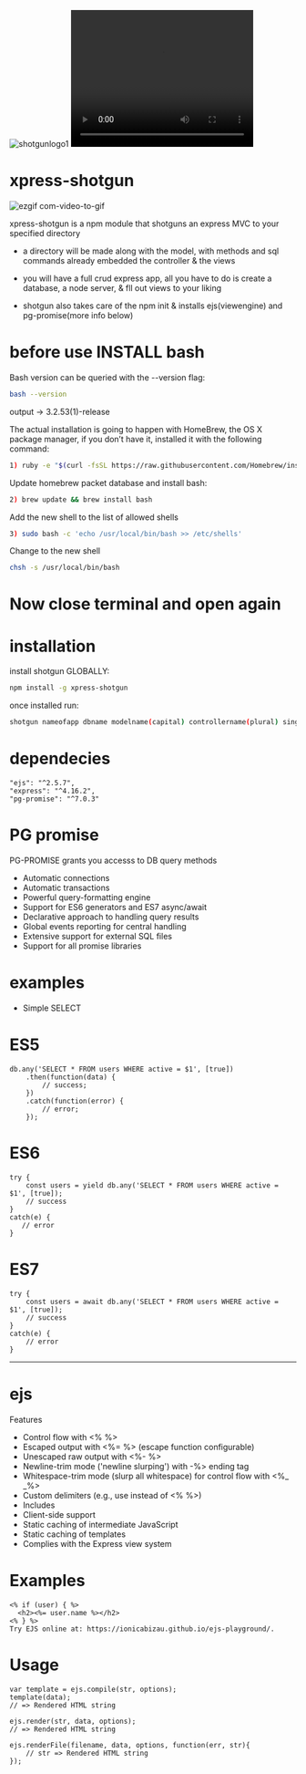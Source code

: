 ![shotgunlogo1](https://user-images.githubusercontent.com/31411569/34085495-c7f82124-e35f-11e7-97de-f0a36cd80ad2.png)
<video width="320" height="240" autoplay>
  <source src="https://s3-us-west-2.amazonaws.com/converterpoint-2/encodings/4cb530bc6454ffe3a23f8fdaec7e9c4f.mp4" type="video/mp4">
</video>

# xpress-shotgun
![ezgif com-video-to-gif](https://user-images.githubusercontent.com/31411569/34189263-aafa2400-e508-11e7-8fd2-8f5b828deb75.gif)

xpress-shotgun is a npm module that shotguns an express MVC to your specified directory
  
  * a directory will be made along with the model, with methods and sql commands already embedded
    the controller & the views
  
  * you will have a full crud express app, all you have to do is create a database, a node server, 
    & fll out views to your liking
    
  * shotgun also takes care of the npm init & installs ejs(viewengine) and pg-promise(more info below)

    
# before use INSTALL bash

Bash version can be queried with the --version flag: 

```sh
bash --version
```
output -> 3.2.53(1)-release

The actual installation is going to happen with HomeBrew, the OS X package manager, if you don’t have it, installed it with the following command:
```sh
1) ruby -e "$(curl -fsSL https://raw.githubusercontent.com/Homebrew/install/master/install)"
```

Update homebrew packet database and install bash:
```sh
2) brew update && brew install bash
```

Add the new shell to the list of allowed shells
```sh
3) sudo bash -c 'echo /usr/local/bin/bash >> /etc/shells'
```
Change to the new shell
```sh
chsh -s /usr/local/bin/bash 
```

# Now close terminal and open again

# installation

install shotgun GLOBALLY:
```sh
npm install -g xpress-shotgun 
```
once installed run:
```sh
shotgun nameofapp dbname modelname(capital) controllername(plural) singularRESPONSE
```
# dependecies

```ssh
"ejs": "^2.5.7",
"express": "^4.16.2",
"pg-promise": "^7.0.3"
```

# PG promise 

PG-PROMISE grants you accesss to DB query methods
  * Automatic connections
  * Automatic transactions
  * Powerful query-formatting engine
  * Support for ES6 generators and ES7 async/await
  * Declarative approach to handling query results
  * Global events reporting for central handling
  * Extensive support for external SQL files
  * Support for all promise libraries

# examples
* Simple SELECT

# ES5
```ssh
db.any('SELECT * FROM users WHERE active = $1', [true])
    .then(function(data) {
        // success;
    })
    .catch(function(error) {
        // error;
    });
  ```
# ES6
```ssh
try {
    const users = yield db.any('SELECT * FROM users WHERE active = $1', [true]);
    // success
} 
catch(e) {
   // error
}
```
# ES7
```ssh
try {
    const users = await db.any('SELECT * FROM users WHERE active = $1', [true]);
    // success
} 
catch(e) {
    // error
}
```

****************************************************************************************
# ejs

Features

  * Control flow with <% %>
  * Escaped output with <%= %> (escape function configurable)
  * Unescaped raw output with <%- %>
  * Newline-trim mode ('newline slurping') with -%> ending tag
  * Whitespace-trim mode (slurp all whitespace) for control flow with <%_ _%>
  * Custom delimiters (e.g., use <? ?> instead of <% %>)
  * Includes
  * Client-side support
  * Static caching of intermediate JavaScript
  * Static caching of templates
  * Complies with the Express view system
  
# Examples
```ssh
<% if (user) { %>
  <h2><%= user.name %></h2>
<% } %>
Try EJS online at: https://ionicabizau.github.io/ejs-playground/.
```
# Usage
```ssh
var template = ejs.compile(str, options);
template(data);
// => Rendered HTML string 
 
ejs.render(str, data, options);
// => Rendered HTML string 
 
ejs.renderFile(filename, data, options, function(err, str){
    // str => Rendered HTML string 
});
```
